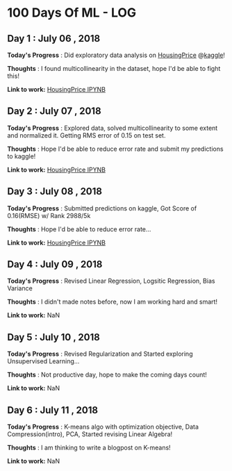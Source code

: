 # 100 Days Of ML - LOG

## Day 1 : July 06 , 2018

**Today's Progress** : Did exploratory data analysis on [HousingPrice](https://www.kaggle.com/c/house-prices-advanced-regression-techniques) @[kaggle](https://www.kaggle.com)!

**Thoughts** : I found multicollinearity in the dataset, hope I'd be able to fight this!

**Link to work:** [HousingPrice IPYNB](https://github.com/aditya98ak/100DaysOfML/blob/master/kaggle/house-prices-advanced-regression-techniques/HousingPrice.ipynb)

## Day 2 : July 07 , 2018

**Today's Progress** : Explored data, solved multicollinearity to some extent and normalized it. Getting RMS error of 0.15 on test set.

**Thoughts** : Hope I'd be able to reduce error rate and submit my predictions to kaggle!

**Link to work:** [HousingPrice IPYNB](https://github.com/aditya98ak/100DaysOfML/blob/master/kaggle/house-prices-advanced-regression-techniques/HousingPrice.ipynb)

## Day 3 : July 08 , 2018

**Today's Progress** : Submitted predictions on kaggle, Got Score of 0.16(RMSE) w/ Rank 2988/5k

**Thoughts** : Hope I'd be able to reduce error rate...

**Link to work:** [HousingPrice IPYNB](https://github.com/aditya98ak/100DaysOfML/blob/master/kaggle/house-prices-advanced-regression-techniques/HousingPrice.ipynb)

## Day 4 : July 09 , 2018

**Today's Progress** : Revised Linear Regression, Logsitic Regression, Bias Variance

**Thoughts** : I didn't made notes before, now I am working hard and smart!

**Link to work:** NaN

## Day 5 : July 10 , 2018

**Today's Progress** : Revised Regularization and Started exploring Unsupervised Learning...

**Thoughts** : Not productive day, hope to make the coming days count!

**Link to work:** NaN

## Day 6 : July 11 , 2018

**Today's Progress** : K-means algo with optimization objective, Data Compression(intro), PCA, Started revising Linear Algebra!

**Thoughts** : I am thinking to write a blogpost on K-means!

**Link to work:** NaN
